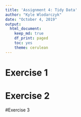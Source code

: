 ```yaml
---
title: 'Assignment 4: Tidy Data'
author: "Kyle Wlodarczyk"
date: "October 4, 2019"
output: 
  html_document:
    keep_md: true
    df_print: paged
    toc: yes
    theme: cerulean
---
```




# Exercise 1



# Exercise 2



#Exercise 3



